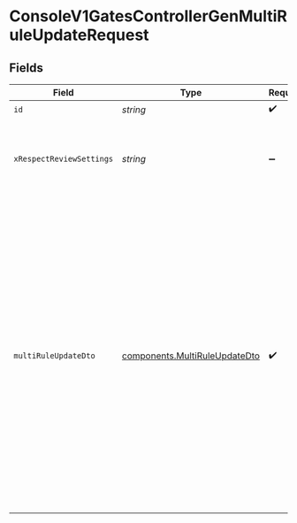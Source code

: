 # ConsoleV1GatesControllerGenMultiRuleUpdateRequest


## Fields

| Field                                                                                                                                                                                                                                                                                                                                               | Type                                                                                                                                                                                                                                                                                                                                                | Required                                                                                                                                                                                                                                                                                                                                            | Description                                                                                                                                                                                                                                                                                                                                         | Example                                                                                                                                                                                                                                                                                                                                             |
| --------------------------------------------------------------------------------------------------------------------------------------------------------------------------------------------------------------------------------------------------------------------------------------------------------------------------------------------------- | --------------------------------------------------------------------------------------------------------------------------------------------------------------------------------------------------------------------------------------------------------------------------------------------------------------------------------------------------- | --------------------------------------------------------------------------------------------------------------------------------------------------------------------------------------------------------------------------------------------------------------------------------------------------------------------------------------------------- | --------------------------------------------------------------------------------------------------------------------------------------------------------------------------------------------------------------------------------------------------------------------------------------------------------------------------------------------------- | --------------------------------------------------------------------------------------------------------------------------------------------------------------------------------------------------------------------------------------------------------------------------------------------------------------------------------------------------- |
| `id`                                                                                                                                                                                                                                                                                                                                                | *string*                                                                                                                                                                                                                                                                                                                                            | :heavy_check_mark:                                                                                                                                                                                                                                                                                                                                  | id                                                                                                                                                                                                                                                                                                                                                  |                                                                                                                                                                                                                                                                                                                                                     |
| `xRespectReviewSettings`                                                                                                                                                                                                                                                                                                                            | *string*                                                                                                                                                                                                                                                                                                                                            | :heavy_minus_sign:                                                                                                                                                                                                                                                                                                                                  | Optional header to respect review settings for mutation endpoints.                                                                                                                                                                                                                                                                                  |                                                                                                                                                                                                                                                                                                                                                     |
| `multiRuleUpdateDto`                                                                                                                                                                                                                                                                                                                                | [components.MultiRuleUpdateDto](../../models/components/multiruleupdatedto.md)                                                                                                                                                                                                                                                                      | :heavy_check_mark:                                                                                                                                                                                                                                                                                                                                  | N/A                                                                                                                                                                                                                                                                                                                                                 | {<br/>"rules": [<br/>{<br/>"name": "All Conditions",<br/>"id": "38ttpCpzrQFTMKcqFKk02l:10.00:1",<br/>"baseID": "38ttpCpzrQFTMKcqFKk02l",<br/>"passPercentage": 10,<br/>"conditions": [<br/>{<br/>"type": "user_id",<br/>"operator": "any",<br/>"targetValue": [<br/>0<br/>],<br/>"field": "string",<br/>"customID": "string"<br/>}<br/>],<br/>"returnValue": {},<br/>"returnValueJson5": {},<br/>"environments": [<br/>"string"<br/>]<br/>}<br/>]<br/>} |